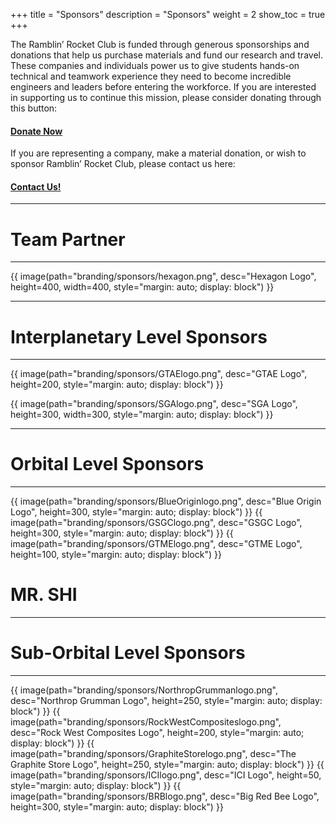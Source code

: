 +++
title = "Sponsors"
description = "Sponsors"
weight = 2
show_toc = true
+++

The Ramblin’ Rocket Club is funded through generous sponsorships and donations that help us purchase materials and fund our research and travel. These companies and individuals power us to give students hands-on technical and teamwork experience they need to become incredible engineers and leaders before entering the workforce. If you are interested in supporting us to continue this mission, please consider donating through this button:
#### [**Donate Now**](https://epay.gatech.edu/C20793_ustores/web/product_detail.jsp?PRODUCTID=5070)
If you are representing a company, make a material donation, or wish to sponsor Ramblin’ Rocket Club, please contact us here:
#### [**Contact Us!**](mailto:ramblinrocketclub@gmail.com)
---

# **Team Partner** 
---
{{ image(path="branding/sponsors/hexagon.png", desc="Hexagon Logo", height=400, width=400, style="margin: auto; display: block") }}



    
---
    
# **Interplanetary Level Sponsors**
---
 
 {{ image(path="branding/sponsors/GTAElogo.png", desc="GTAE Logo", height=200, style="margin: auto; display: block") }}

{{ image(path="branding/sponsors/SGAlogo.png", desc="SGA Logo", height=300, width=300, style="margin: auto; display: block") }}

---  
# **Orbital Level Sponsors**
---
{{ image(path="branding/sponsors/BlueOriginlogo.png", desc="Blue Origin Logo", height=300, style="margin: auto; display: block") }}
{{ image(path="branding/sponsors/GSGClogo.png", desc="GSGC Logo", height=300, style="margin: auto; display: block") }}
{{ image(path="branding/sponsors/GTMElogo.png", desc="GTME Logo", height=100, style="margin: auto; display: block") }}


# **MR. SHI**
---
    
# **Sub-Orbital Level Sponsors**
---
{{ image(path="branding/sponsors/NorthropGrummanlogo.png", desc="Northrop Grumman Logo", height=250,  style="margin: auto; display: block") }}
{{ image(path="branding/sponsors/RockWestCompositeslogo.png", desc="Rock West Composites Logo", height=200,  style="margin: auto; display: block") }}
{{ image(path="branding/sponsors/GraphiteStorelogo.png", desc="The Graphite Store Logo", height=250,  style="margin: auto; display: block") }}
{{ image(path="branding/sponsors/ICIlogo.png", desc="ICI Logo", height=50, style="margin: auto; display: block") }}
{{ image(path="branding/sponsors/BRBlogo.png", desc="Big Red Bee Logo", height=300, style="margin: auto; display: block") }}

